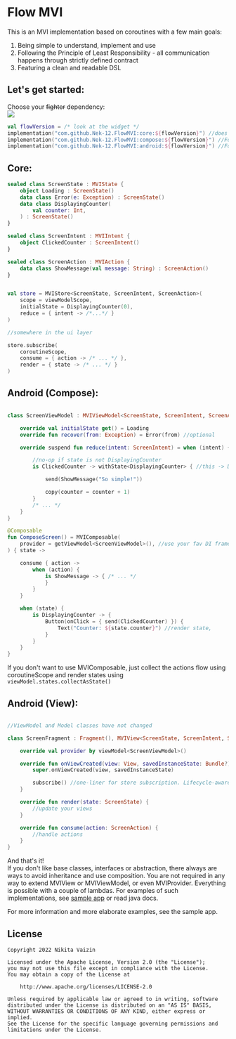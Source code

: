# Flow MVI

This is an MVI implementation based on coroutines with a few main goals:

1. Being simple to understand, implement and use
2. Following the Principle of Least Responsibility - all communication happens through strictly defined contract
3. Featuring a clean and readable DSL

## Let's get started:

Choose your ~~fighter~~ dependency:  
[![](https://jitpack.io/v/Nek-12/FlowMVI.svg)](https://jitpack.io/#Nek-12/FlowMVI)

```kotlin
val flowVersion = /* look at the widget */
implementation("com.github.Nek-12.FlowMVI:core:${flowVersion}") //does not depend on any particular platform
implementation("com.github.Nek-12.FlowMVI:compose:${flowVersion}") //For Jetpack Compose Android projects
implementation("com.github.Nek-12.FlowMVI:android:${flowVersion}") //For View-based Android projects
```

## Core:

```kotlin
sealed class ScreenState : MVIState {
    object Loading : ScreenState()
    data class Error(e: Exception) : ScreenState()
    data class DisplayingCounter(
        val counter: Int,
    ) : ScreenState()
}

sealed class ScreenIntent : MVIIntent {
    object ClickedCounter : ScreenIntent()
}

sealed class ScreenAction : MVIAction {
    data class ShowMessage(val message: String) : ScreenAction()
}


val store = MVIStore<ScreenState, ScreenIntent, ScreenAction>(
    scope = viewModelScope,
    initialState = DisplayingCounter(0),
    reduce = { intent -> /*...*/ }
)

//somewhere in the ui layer

store.subscribe(
    coroutineScope,
    consume = { action -> /* ... */ },
    render = { state -> /* ... */ }
)
```

## Android (Compose):

```kotlin

class ScreenViewModel : MVIViewModel<ScreenState, ScreenIntent, ScreenAction>() {

    override val initialState get() = Loading
    override fun recover(from: Exception) = Error(from) //optional

    override suspend fun reduce(intent: ScreenIntent) = when (intent) {

        //no-op if state is not DisplayingCounter
        is ClickedCounter -> withState<DisplayingCounter> { //this -> DisplayingCounter

            send(ShowMessage("So simple!"))

            copy(counter = counter + 1)
        }
        /* ... */
    }
}

@Composable
fun ComposeScreen() = MVIComposable(
    provider = getViewModel<ScreenViewModel>(), //use your fav DI framework
) { state ->

    consume { action ->
        when (action) {
            is ShowMessage -> { /* ... */
            }
        }
    }

    when (state) {
        is DisplayingCounter -> {
            Button(onClick = { send(ClickedCounter) }) {
                Text("Counter: ${state.counter}") //render state,
            }
        }
    }
}
```

If you don't want to use MVIComposable, just collect the actions flow using coroutineScope and render states
using `viewModel.states.collectAsState()`

## Android (View):

```kotlin

//ViewModel and Model classes have not changed

class ScreenFragment : Fragment(), MVIView<ScreenState, ScreenIntent, ScreenAction> {

    override val provider by viewModel<ScreenViewModel>()

    override fun onViewCreated(view: View, savedInstanceState: Bundle?) {
        super.onViewCreated(view, savedInstanceState)

        subscribe() //one-liner for store subscription. Lifecycle-aware and efficient.
    }

    override fun render(state: ScreenState) {
        //update your views
    }

    override fun consume(action: ScreenAction) {
        //handle actions
    }
}
```

And that's it!   
If you don't like base classes, interfaces or abstraction, there always are ways to avoid inheritance and use
composition. You are not required in any way to extend MVIView or MVIViewModel, or even MVIProvider. Everything is
possible with a couple of lambdas. For examples of such implementations,
see [sample app](/app/src/main/java/com/nek12/flowMVI/sample/view/NoBaseClassViewModel.kt) or read java docs.

For more information and more elaborate examples, see the sample app.

## License

```
Copyright 2022 Nikita Vaizin

Licensed under the Apache License, Version 2.0 (the "License");
you may not use this file except in compliance with the License.
You may obtain a copy of the License at

    http://www.apache.org/licenses/LICENSE-2.0

Unless required by applicable law or agreed to in writing, software
distributed under the License is distributed on an "AS IS" BASIS,
WITHOUT WARRANTIES OR CONDITIONS OF ANY KIND, either express or implied.
See the License for the specific language governing permissions and
limitations under the License.
```
